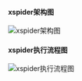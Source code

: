#### xspider架构图
![xspider架构图](https://cdn.nlark.com/yuque/0/2020/png/1724812/1594364031605-04df4f06-293e-46fb-8642-6bde900967bf.png?x-oss-process=image%2Fresize%2Cw_1496)

#### xspider执行流程图
![xspider执行流程图](https://cdn.nlark.com/yuque/0/2020/png/1724812/1594364035347-f2d86e37-9556-482e-b629-ca3975f8f9a7.png?x-oss-process=image%2Fresize%2Cw_1496)